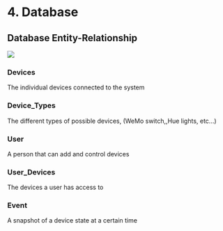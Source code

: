 # 4. Database

## Database Entity-Relationship

![](./SystemER.png)

### Devices

The individual devices connected to the system

### Device_Types 

The different types of possible devices, (WeMo switch,,Hue lights, etc...)


### User

A person that can add and control devices

### User_Devices

The devices a user has access to

### Event

A snapshot of a device state at a certain time

